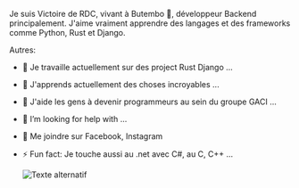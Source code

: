 Je suis Victoire de RDC, vivant à Butembo 🌴, développeur Backend principalement. J'aime vraiment apprendre des langages et des frameworks comme Python, Rust et Django.

Autres:

- 🔭 Je travaille actuellement sur des project Rust Django ...
- 🌱 J'apprends actuellement des choses incroyables ...
- 👯 J'aide les gens à devenir programmeurs au sein du groupe GACI ...
- 🤔 I’m looking for help with ...
- 💬 Me joindre sur Facebook, Instagram
- ⚡ Fun fact: Je touche aussi au .net avec C#, au C, C++ ...

  ![Texte alternatif]([image.png](https://www.google.com/imgres?imgurl=https%3A%2F%2Fwww.lifewire.com%2Fthmb%2F24JW7DrDJgty8aiE7Dz-fFbjtMo%3D%2F1500x0%2Ffilters%3Ano_upscale()%3Amax_bytes(150000)%3Astrip_icc()%2Fhow-to-install-pip-on-windows-4770608-1-c13c912077e34ea980f86b5592d70c14.jpg&tbnid=geVgiZrX0fGrSM&vet=12ahUKEwieypz28-SAAxWSpkwKHR0tDBUQMygKegQIARBh..i&imgrefurl=https%3A%2F%2Fwww.lifewire.com%2Fhow-to-install-pip-on-windows-4770608&docid=BKoniuaY4vQmTM&w=784&h=566&q=python%20pip%20image&ved=2ahUKEwieypz28-SAAxWSpkwKHR0tDBUQMygKegQIARBh)https://www.google.com/imgres?imgurl=https%3A%2F%2Fwww.lifewire.com%2Fthmb%2F24JW7DrDJgty8aiE7Dz-fFbjtMo%3D%2F1500x0%2Ffilters%3Ano_upscale()%3Amax_bytes(150000)%3Astrip_icc()%2Fhow-to-install-pip-on-windows-4770608-1-c13c912077e34ea980f86b5592d70c14.jpg&tbnid=geVgiZrX0fGrSM&vet=12ahUKEwieypz28-SAAxWSpkwKHR0tDBUQMygKegQIARBh..i&imgrefurl=https%3A%2F%2Fwww.lifewire.com%2Fhow-to-install-pip-on-windows-4770608&docid=BKoniuaY4vQmTM&w=784&h=566&q=python%20pip%20image&ved=2ahUKEwieypz28-SAAxWSpkwKHR0tDBUQMygKegQIARBh "Python")
